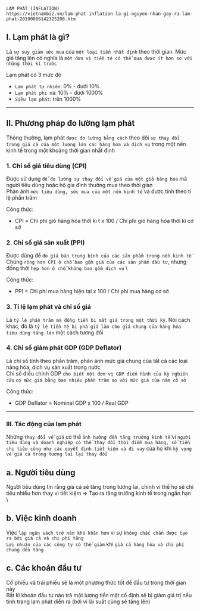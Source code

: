     LẠM PHÁT (INFLATION)
    https://vietnambiz.vn/lam-phat-inflation-la-gi-nguyen-nhan-gay-ra-lam-phat-20190806142325208.htm

## I. Lạm phát là gì?

Là `sự suy giảm sức mua` của `một loại tiền nhất định` theo thời gian. Mức giá tăng lên có nghĩa là `một đơn vị tiền tệ có thể mua được ít hơn so với những thời kì trước`

Lạm phát có 3 mức độ

- `Lạm phát tự nhiên`: 0% - dưới 10%
- `Lạm phát phi mã`: 10% - dưới 1000%
- `Siêu lạm phát`: trên 1000%

---

## II. Phương pháp đo lường lạm phát

Thông thường, lạm phát `được đo lường bằng cách` theo dõi `sự thay đổi trong giá cả của một lượng lớn các hàng hóa và dịch vụ` trong một nền kinh tế trong một khoảng thời gian nhất định

### 1. Chỉ số giá tiêu dùng (CPI)

Được sử dụng `để đo lường sự thay đổi về giá của một giỏ hàng hóa` mà người tiêu dùng hoặc hộ gia đình thường mua theo thời gian \
 Phản ánh `mức tiêu dùng, sức mua của một nền kinh tế` và được tính theo tỉ lệ phần trăm

Công thức:

- CPI = Chi phí giỏ hàng hóa thời kì t x 100 / Chi phí giỏ hàng hóa thời kì cơ sở

### 2. Chỉ số giá sản xuất (PPI)

Được dùng để `đo giá bán trung bình của các sản phẩm trong nền kinh tế` \
 Chúng `rộng hơn CPI ở chỗ bao gồm giá của các sản phẩm đầu tư`, nhưng đồng thời `hẹp hơn ở chỗ không bao gồm dịch vụ` \

Công thức:

- PPI = Chi phí mua hàng hiện tại x 100 / Chi phí mua hàng cơ sở

### 3. Tỉ lệ lạm phát và chỉ số giá

Là `tỷ lệ phần trăm mà đồng tiền bị mất giá trong một thời kỳ`. Nói cách khác, đó là `tỷ lệ tiền tệ bị phá giá làm cho giá chung của hàng hóa tiêu dùng tăng lên` một cách tương đối

### 4. Chỉ số giảm phát GDP (GDP Deflator)

Là chỉ số tính theo phần trăm, phản ánh mức giá chung của tất cả các loại hàng hóa, dịch vụ sản xuất trong nước \
 Chỉ số điều chỉnh GDP `cho biết một đơn vị GDP điển hình của kỳ nghiên cứu` `có mức giá bằng bao nhiêu phần trăm so với mức giá của năm cở sở`

Công thức:

- GDP Deflator = Nominal GDP x 100 / Real GDP

---

### III. Tác động của lạm phát

Những `thay đổi về giá` có thể `ảnh hưởng đến tăng trưởng kinh tế` vì `người tiêu dùng và doanh nghiệp có thể thay đổi thời điểm mua hàng, số tiền chi tiêu cũng như các quyết định tiết kiệm và đi vay` của họ khi `kỳ vọng về giá cả trong tương lai lại thay đổi`

## a. Người tiêu dùng

Người tiêu dùng tin rằng giá cả sẽ tăng trong tương lai, chính vì thế họ sẽ chi tiêu nhiều hơn thay vì tiết kiệm => Tạo ra tăng trưởng kinh tế trong ngắn hạn \

## b. Việc kinh doanh

Việc `lập ngân sách trở nên khó khăn hơn` vì sự `không chắc chắn được tạo ra bởi giá cả và chi phí tăng` \
 `Lợi nhuận của các công ty có thể giảm` khi `giá cả hàng hóa và chi phí chung đều tăng`

## c. Các khoản đầu tư

Cổ phiếu và trái phiếu sẽ là một phương thức tốt để đầu tư trong thời gian này \
 Bất kì khoản đầu tư nào trả một lượng tiền mặt cố định sẽ bị giảm giá trị nếu tình trạng lạm phát diễn ra (bởi vì lãi suất cũng sẽ tăng lên)
